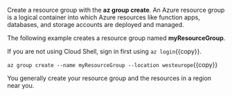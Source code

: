 Create a resource group with the **az group create**. An Azure resource group is a logical container into which Azure resources like function apps, databases, and storage accounts are deployed and managed.

The following example creates a resource group named **myResourceGroup**.

If you are not using Cloud Shell, sign in first using `az login`{{copy}}.

`az group create --name myResourceGroup --location westeurope`{{copy}}

You generally create your resource group and the resources in a region near you.

